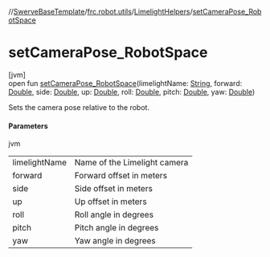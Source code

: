 //[SwerveBaseTemplate](../../../index.md)/[frc.robot.utils](../index.md)/[LimelightHelpers](index.md)/[setCameraPose_RobotSpace](set-camera-pose_-robot-space.md)

# setCameraPose_RobotSpace

[jvm]\
open fun [setCameraPose_RobotSpace](set-camera-pose_-robot-space.md)(limelightName: [String](https://docs.oracle.com/javase/8/docs/api/java/lang/String.html), forward: [Double](https://kotlinlang.org/api/latest/jvm/stdlib/kotlin/-double/index.html), side: [Double](https://kotlinlang.org/api/latest/jvm/stdlib/kotlin/-double/index.html), up: [Double](https://kotlinlang.org/api/latest/jvm/stdlib/kotlin/-double/index.html), roll: [Double](https://kotlinlang.org/api/latest/jvm/stdlib/kotlin/-double/index.html), pitch: [Double](https://kotlinlang.org/api/latest/jvm/stdlib/kotlin/-double/index.html), yaw: [Double](https://kotlinlang.org/api/latest/jvm/stdlib/kotlin/-double/index.html))

Sets the camera pose relative to the robot.

#### Parameters

jvm

| | |
|---|---|
| limelightName | Name of the Limelight camera |
| forward | Forward offset in meters |
| side | Side offset in meters |
| up | Up offset in meters |
| roll | Roll angle in degrees |
| pitch | Pitch angle in degrees |
| yaw | Yaw angle in degrees |
